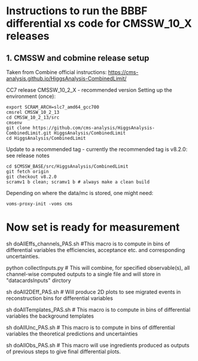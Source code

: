 # Instructions to run the BBBF differential xs code for CMSSW_10_X releases

## 1. CMSSW and cobmine release setup

Taken from Combine official instructions: https://cms-analysis.github.io/HiggsAnalysis-CombinedLimit/

CC7 release CMSSW_10_2_X - recommended version
Setting up the environment (once):

```
export SCRAM_ARCH=slc7_amd64_gcc700
cmsrel CMSSW_10_2_13
cd CMSSW_10_2_13/src
cmsenv
git clone https://github.com/cms-analysis/HiggsAnalysis-CombinedLimit.git HiggsAnalysis/CombinedLimit
cd HiggsAnalysis/CombinedLimit
```

Update to a recommended tag - currently the recommended tag is v8.2.0: see release notes

```
cd $CMSSW_BASE/src/HiggsAnalysis/CombinedLimit
git fetch origin
git checkout v8.2.0
scramv1 b clean; scramv1 b # always make a clean build
```
Depending on where the data/mc is stored, one might need:

```
voms-proxy-init -voms cms
```

# Now set is ready for measurement

sh doAllEffs_channels_PAS.sh #This macro is to compute in bins of differential variables the efficiencies, acceptance etc. and corresponding uncertainties.

python collectInputs.py # This will combine, for specified observable(s), all channel-wise computed outputs to a single file and will store in "datacardsInputs" dirctory

sh doAll2DEff_PAS.sh # Will produce 2D plots to see migrated events in reconstruction bins for differential variables

sh doAllTemplates_PAS.sh # This macro is to compute in bins of differential variables the background templates

sh doAllUnc_PAS.sh # This macro is to compute in bins of differential variables the theoretical predictions and uncertainties

sh doAllObs_PAS.sh # This macro will use ingredients produced as outputs of previous steps to give final differential plots.
